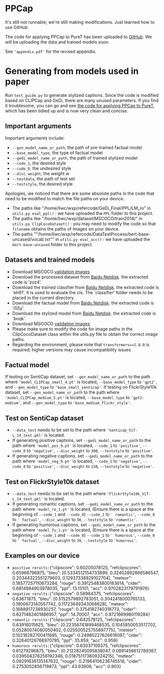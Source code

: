 # PPCap

It's still not runnable; we're still making modifications. Just learned how to use GitHub.

The code for applying PPCap to PureT has been uploaded to [GitHub](https://github.com/gWeiXP/PPCapPureT). We will be uploading the data and trained models soon. 

See `'appendix.pdf'` for the revised appendix.

# Generating from models used in paper
Run `test_guide.py` to generate stylized captions. Since the code is modified based on CLIPCap and GeDi, there are many unused parameters. If you find it troublesome, you can go and see [the code for applying PPCap to PureT](https://github.com/gWeiXP/PPCapPureT), which has been tidied up and is now very clean and concise.


## Important arguments
Important arguments include:
* `--gen_model_name_or_path`, the path of pre-trained factual model
* `--base_model_type`, the type of factual model
* `--gedi_model_name_or_path`, the path of trained stylized model
* `--code_1`, the desired style
* `--code_0`, the undesired style
* `--disc_weight`, the weight w
* `--testdata`, the path of test set
* `--teststyle`, the desired style

Apologies, we noticed that there are some absolute paths in the code that need to be modified to match the file paths on your device.
* The paths like "/home/liwc/wxp/refercode/GeDi_Final/PPL/LM_ro" in `utils.py eval_ppl()` : we have uploaded the `PPL` folder to this project.
* The paths like "/home/liwc/wxp/dataset/MSCOCO/train2014/" in `utils.py ClipCocoDataset()` : you may need to modify the code so that `filename` obtains the paths of images on your device.
* The paths ""/home/liwc/wxp/refercode/DataTestProcess/bert-base-uncased/vocab.txt"" in `utils.py eval_acc()` : we have uploaded the `bert-base-uncased` folder to this project.

## Datasets and trained models
* Download MSCOCO [validation images](http://images.cocodataset.org/zips/val2014.zip)
* Download the processed dataset from [Baidu Netdisk](https://pan.baidu.com/s/1NLn9wOwK6GajkDbdCfZVIw). the extracted code is 'zoz4'. 
* Download the trained classfier from [Baidu Netdisk](https://pan.baidu.com/s/1anksxmotMBsipLjeg1EvRg). the extracted code is 'eh91'. It is used to evaluate the cls. The 'classifier' folder needs to be placed in the current directory.
* Download the factual model from [Baidu Netdisk](https://pan.baidu.com/s/19yydiOBrLWp54SV1_-2w6Q). the extracted code is 'i55y'. 
* Download the stylized model from [Baidu Netdisk](https://pan.baidu.com/s/1fSmY-ypdjaoeOs7Knh0plQ). the extracted code is 'boqk'. 
* Download MSCOCO [validation images](http://images.cocodataset.org/zips/val2014.zip)
* Please make sure to modify the code for image paths in the ClipCocoDataset class within the utils.py file to obtain the correct image paths.
* Regarding the environment, please note that `transformers==2.8.0` is required; higher versions may cause incompatibility issues

## Factual model
If testing on SentiCap dataset, set `--gen_model_name_or_path` to the path where `'model_CLIPCap_small_4.pt'` is located, `--base_model_type` to `'gpt2'`, and `--gen_model_type` to `'base_small_senticap'`.
If testing on FlickrStyle10k dataset, set `--gen_model_name_or_path` to the path where `'model_CLIPCap_medium_5.pt'` is located, `--base_model_type` to `'gpt2-medium'`, and `--gen_model_type` to `'base_medium_flickr_style'`.

## Test on SentiCap dataset
* `--data_test` needs to be set to the path where `'Senticap_ViT-L_14_test.pkl'` is located.
* If generating positive captions, set `--gedi_model_name_or_path` to the path where `'model_pos_9.pt'` is located,  `--code_1` to `'positive'`, `--code_0` to `'negative'`, `--disc_weight` to `300`, `--teststyle` to `'positive'`.
* If generating negative captions, set `--gedi_model_name_or_path` to the path where `'model_neg_9.pt'` is located,  `--code_1` to `'negative'`, `--code_0` to `'positive'`, `--disc_weight` to `150`, `--teststyle` to `'negative'`.

## Test on FlickrStyle10k dataset
* `--data_test` needs to be set to the path where `'FlickrStyle10k_ViT-L_14_test.pkl'` is located.
* If generating romantic captions, set `--gedi_model_name_or_path` to the path where `'model_ro_1.pt'` is located, (Ensure there is a space at the beginning of `--code_1` and `--code_0`) `--code_1` to `' romantic'`, `--code_0` to `' factual'`, `--disc_weight` to `30`, `--teststyle` to `'romantic'`.
* If generating humorous captions, set `--gedi_model_name_or_path` to the path where `'model_fu_1.pt'` is located, (Ensure there is a space at the beginning of `--code_1` and `--code_0`) `--code_1` to `' humorous'`, `--code_0` to `' factual'`, `--disc_weight` to `39`, `--teststyle` to `'humorous'`.

## Examples on our device
* `positive rerults:`{"clipscore": 0.60205078125, "refclipscores": 0.65966796875, "bleu": [0.5334512154733899, 0.32402892866586547, 0.20344322551279603, 0.12937338929102704], "meteor": 0.18577257110673284, "rouge": 0.39125483800183614, "cider": 0.6814984903978035, "ppl": 13.13101, "acc": 0.9702823179791976}
* `negative rerults:`{"clipscore": 0.58984375, "refclipscores": 0.63671875, "bleu": [0.5152579892783051, 0.3042418000765133, 0.1900673140557742, 0.11723649343068628], "meteor": 0.1688917238930257, "rouge": 0.3754182740318773, "cider": 0.6271482401886957, "ppl": 14.70007, "acc": 0.9721669980119284}
* `romantic rerults:`{"clipscore": 0.642578125, "refclipscores": 0.63916015625, "bleu": [0.22356741899468535, 0.1045850053517702, 0.05280074080050402, 0.025500525755897775], "meteor": 0.10218282700411685, "rouge": 0.24985227626618087, "cider": 0.32640126766970795, "ppl": 35.859, "acc": 0.959}
* `humorous rerults:`{"clipscore": 0.63037109375, "refclipscores": 0.61279296875, "bleu": [0.21228245095838047, 0.0891456612789367, 0.039504376256192346, 0.018751173809324215], "meteor": 0.09291636135147632, "rouge": 0.21964106236745518, "cider": 0.2753052856719873, "ppl": 43.93906, "acc": 0.903}

 